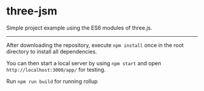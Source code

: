# three-jsm

Simple project example using the ES6 modules of three.js.

---

After downloading the repository, execute `npm install` once in the root directory to install all dependencies.

You can then start a local server by using `npm start` and open `http://localhost:3000/app/` for testing.

Run `npm run build` for running rollup
